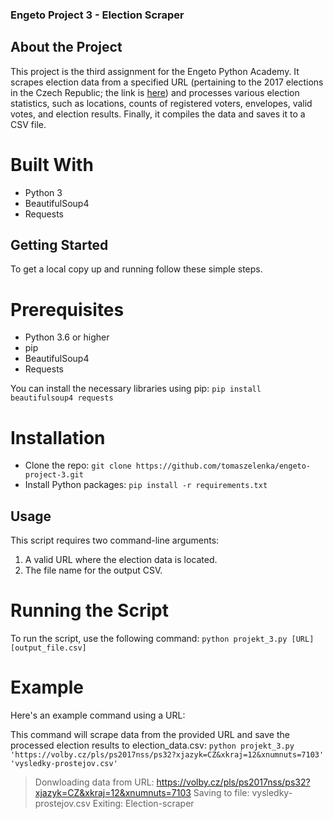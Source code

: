 ### Engeto Project 3 - Election Scraper
## About the Project
This project is the third assignment for the Engeto Python Academy. It scrapes election data from a specified URL (pertaining to the 2017 elections in the Czech Republic; the link is [here](https://volby.cz/pls/ps2017nss/ps3?xjazyk=CZ)) and processes various election statistics, such as locations, counts of registered voters, envelopes, valid votes, and election results. Finally, it compiles the data and saves it to a CSV file.

# Built With
- Python 3
- BeautifulSoup4
- Requests

## Getting Started
To get a local copy up and running follow these simple steps.

# Prerequisites
- Python 3.6 or higher
- pip
- BeautifulSoup4
- Requests

You can install the necessary libraries using pip:
```pip install beautifulsoup4 requests```

# Installation
- Clone the repo:
```git clone https://github.com/tomaszelenka/engeto-project-3.git```
- Install Python packages:
```pip install -r requirements.txt```

## Usage
This script requires two command-line arguments:

1. A valid URL where the election data is located.
2. The file name for the output CSV.
# Running the Script
To run the script, use the following command:
```python projekt_3.py [URL] [output_file.csv]```

# Example
Here's an example command using a URL:

This command will scrape data from the provided URL and save the processed election results to election_data.csv:
```python projekt_3.py 'https://volby.cz/pls/ps2017nss/ps32?xjazyk=CZ&xkraj=12&xnumnuts=7103' 'vysledky-prostejov.csv'```
> Donwloading data from URL: https://volby.cz/pls/ps2017nss/ps32?xjazyk=CZ&xkraj=12&xnumnuts=7103
> Saving to file: vysledky-prostejov.csv
> Exiting: Election-scraper



